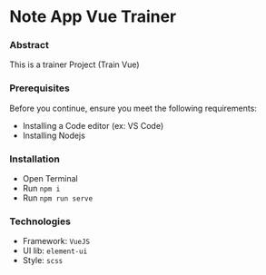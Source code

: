 # Note App Vue Trainer

### Abstract
This is a trainer Project (Train Vue)

### Prerequisites
Before you continue, ensure you meet the following requirements:
- Installing a Code editor (ex: VS Code)
- Installing Nodejs

### Installation
- Open Terminal
- Run `npm i`
- Run `npm run serve`

### Technologies
- Framework: `VueJS`
- UI lib: `element-ui`
- Style: `scss`


